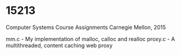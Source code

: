 # 15213
Computer Systems Course Assignments
Carnegie Mellon, 2015

mm.c    - My implementation of malloc, calloc and realloc
proxy.c - A multithreaded, content caching web proxy

